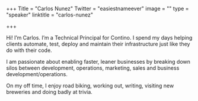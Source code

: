 +++
Title = "Carlos Nunez"
Twitter = "easiestnameever"
image = ""
type = "speaker"
linktitle = "carlos-nunez"

+++

Hi! I’m Carlos. I’m a Technical Principal for Contino. I spend my days helping clients automate, test, deploy and maintain their infrastructure just like they do with their code.

I am passionate about enabling faster, leaner businesses by breaking down silos between development, operations, marketing, sales and business development/operations.

On my off time, I enjoy road biking, working out, writing, visiting new breweries and doing badly at trivia.
